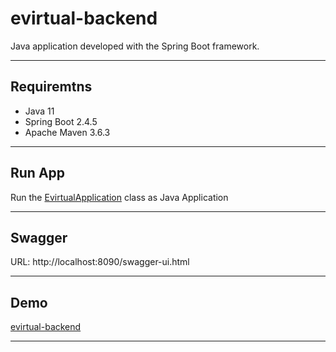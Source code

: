 # evirtual-backend
Java application developed with the Spring Boot framework.

----------

## Requiremtns
- Java 11
- Spring Boot 2.4.5
- Apache Maven 3.6.3 

----------

## Run App
Run the [EvirtualApplication][1] class as Java Application

----------

## Swagger
URL: http://localhost:8090/swagger-ui.html

----------

## Demo
[evirtual-backend][2]

----------

[1]: https://github.com/erebelo/evirtual-backend/blob/master/src/main/java/com/erebelo/evirtual/EvirtualApplication.java
[2]: https://evirtualapi.herokuapp.com/swagger-ui.html
